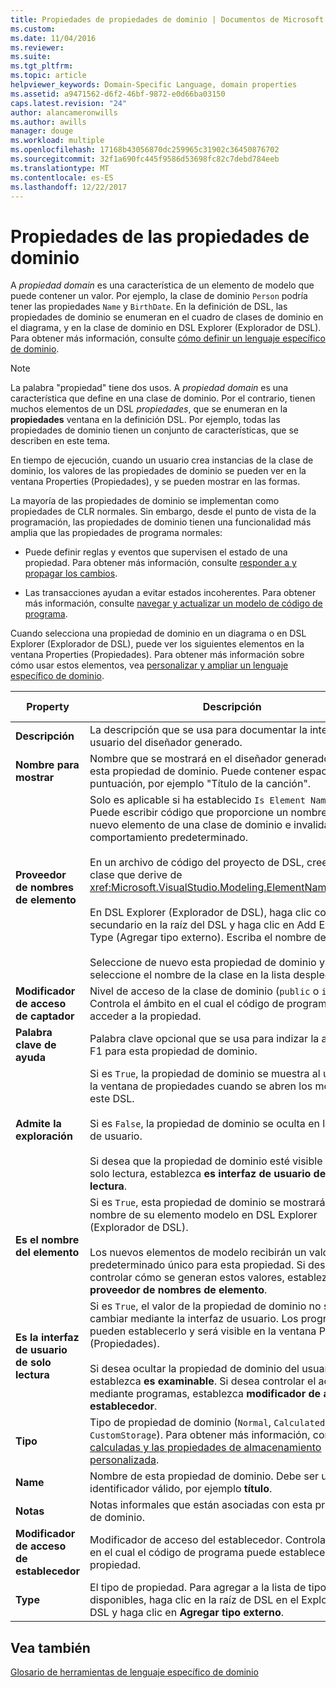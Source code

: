 ```yaml
---
title: Propiedades de propiedades de dominio | Documentos de Microsoft
ms.custom: 
ms.date: 11/04/2016
ms.reviewer: 
ms.suite: 
ms.tgt_pltfrm: 
ms.topic: article
helpviewer_keywords: Domain-Specific Language, domain properties
ms.assetid: a9471562-d6f2-46bf-9872-e0d66ba03150
caps.latest.revision: "24"
author: alancameronwills
ms.author: awills
manager: douge
ms.workload: multiple
ms.openlocfilehash: 17168b43056870dc259965c31902c36450876702
ms.sourcegitcommit: 32f1a690fc445f9586d53698fc82c7debd784eeb
ms.translationtype: MT
ms.contentlocale: es-ES
ms.lasthandoff: 12/22/2017
---
```

# <a name="properties-of-domain-properties"></a>Propiedades de las propiedades de dominio
A *propiedad domain* es una característica de un elemento de modelo que puede contener un valor. Por ejemplo, la clase de dominio `Person` podría tener las propiedades `Name` y `BirthDate`. En la definición de DSL, las propiedades de dominio se enumeran en el cuadro de clases de dominio en el diagrama, y en la clase de dominio en DSL Explorer (Explorador de DSL). Para obtener más información, consulte [cómo definir un lenguaje específico de dominio](../modeling/how-to-define-a-domain-specific-language.md).  
  
> [!NOTE]
>  La palabra "propiedad" tiene dos usos. A *propiedad domain* es una característica que define en una clase de dominio. Por el contrario, tienen muchos elementos de un DSL *propiedades*, que se enumeran en la **propiedades** ventana en la definición DSL. Por ejemplo, todas las propiedades de dominio tienen un conjunto de características, que se describen en este tema.  
  
 En tiempo de ejecución, cuando un usuario crea instancias de la clase de dominio, los valores de las propiedades de dominio se pueden ver en la ventana Properties (Propiedades), y se pueden mostrar en las formas.  
  
 La mayoría de las propiedades de dominio se implementan como propiedades de CLR normales. Sin embargo, desde el punto de vista de la programación, las propiedades de dominio tienen una funcionalidad más amplia que las propiedades de programa normales:  
  
-   Puede definir reglas y eventos que supervisen el estado de una propiedad. Para obtener más información, consulte [responder a y propagar los cambios](../modeling/responding-to-and-propagating-changes.md).  
  
-   Las transacciones ayudan a evitar estados incoherentes. Para obtener más información, consulte [navegar y actualizar un modelo de código de programa](../modeling/navigating-and-updating-a-model-in-program-code.md).  
  
 Cuando selecciona una propiedad de dominio en un diagrama o en DSL Explorer (Explorador de DSL), puede ver los siguientes elementos en la ventana Properties (Propiedades). Para obtener más información sobre cómo usar estos elementos, vea [personalizar y ampliar un lenguaje específico de dominio](../modeling/customizing-and-extending-a-domain-specific-language.md).  
  
|Property|Descripción|Valor predeterminado|  
|--------------|-----------------|-------------------|  
|**Descripción**|La descripción que se usa para documentar la interfaz de usuario del diseñador generado.|\<Ninguno >|  
|**Nombre para mostrar**|Nombre que se mostrará en el diseñador generado para esta propiedad de dominio. Puede contener espacios y puntuación, por ejemplo "Título de la canción".|\<Ninguno >|  
|**Proveedor de nombres de elemento**|Solo es aplicable si ha establecido `Is Element Name` en `true`. Puede escribir código que proporcione un nombre para un nuevo elemento de una clase de dominio e invalidar el comportamiento predeterminado.<br /><br /> En un archivo de código del proyecto de DSL, cree una clase que derive de <xref:Microsoft.VisualStudio.Modeling.ElementNameProvider>.<br /><br /> En DSL Explorer (Explorador de DSL), haga clic con el botón secundario en la raíz del DSL y haga clic en Add External Type (Agregar tipo externo). Escriba el nombre de la clase.<br /><br /> Seleccione de nuevo esta propiedad de dominio y seleccione el nombre de la clase en la lista desplegable.|\<Ninguno >|  
|**Modificador de acceso de captador**|Nivel de acceso de la clase de dominio (`public` o `internal`). Controla el ámbito en el cual el código de programa puede acceder a la propiedad.|`public`|  
|**Palabra clave de ayuda**|Palabra clave opcional que se usa para indizar la ayuda de F1 para esta propiedad de dominio.|\<Ninguno >|  
|**Admite la exploración**|Si es `True`, la propiedad de dominio se muestra al usuario en la ventana de propiedades cuando se abren los modelos de este DSL.<br /><br /> Si es `False`, la propiedad de dominio se oculta en la interfaz de usuario.<br /><br /> Si desea que la propiedad de dominio esté visible pero de solo lectura, establezca **es interfaz de usuario de solo lectura**.|`True`|  
|**Es el nombre del elemento**|Si es `True`, esta propiedad de dominio se mostrará con el nombre de su elemento modelo en DSL Explorer (Explorador de DSL).<br /><br /> Los nuevos elementos de modelo recibirán un valor predeterminado único para esta propiedad. Si desea controlar cómo se generan estos valores, establezca **proveedor de nombres de elemento**.|`False`|  
|**Es la interfaz de usuario de solo lectura**|Si es `True`, el valor de la propiedad de dominio no se puede cambiar mediante la interfaz de usuario. Los programas sí pueden establecerlo y será visible en la ventana Properties (Propiedades).<br /><br /> Si desea ocultar la propiedad de dominio del usuario, establezca **es examinable**. Si desea controlar el acceso mediante programas, establezca **modificador de acceso de establecedor**.|`False`|  
|**Tipo**|Tipo de propiedad de dominio (`Normal`, `Calculated` o `CustomStorage`). Para obtener más información, consulte [calculadas y las propiedades de almacenamiento personalizada](../modeling/calculated-and-custom-storage-properties.md).|`Normal`|  
|**Name**|Nombre de esta propiedad de dominio. Debe ser un identificador válido, por ejemplo **título**.|\<Ninguno >|  
|**Notas**|Notas informales que están asociadas con esta propiedad de dominio.|\<Ninguno >|  
|**Modificador de acceso de establecedor**|Modificador de acceso del establecedor. Controla el ámbito en el cual el código de programa puede establecer la propiedad.|`public`|  
|**Type**|El tipo de propiedad. Para agregar a la lista de tipos disponibles, haga clic en la raíz de DSL en el Explorador de DSL y haga clic en **Agregar tipo externo**.|`String`|  
  
## <a name="see-also"></a>Vea también  
 [Glosario de herramientas de lenguaje específico de dominio](http://msdn.microsoft.com/en-us/ca5e84cb-a315-465c-be24-76aa3df276aa)